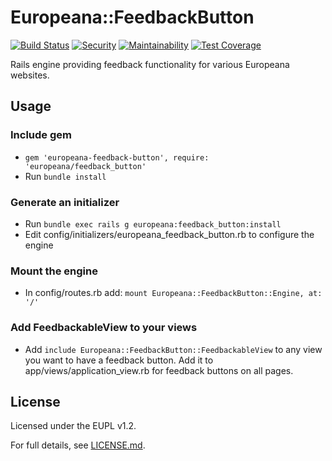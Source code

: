 # Europeana::FeedbackButton

[![Build Status](https://travis-ci.org/europeana/europeana-feedback-button.svg?branch=develop)](https://travis-ci.org/europeana/europeana-feedback-button) [![Security](https://hakiri.io/github/europeana/europeana-feedback-button/develop.svg)](https://hakiri.io/github/europeana/europeana-feedback-button/develop) [![Maintainability](https://api.codeclimate.com/v1/badges/326e7cf35738e64c36d6/maintainability)](https://codeclimate.com/github/europeana/europeana-feedback-button/maintainability) [![Test Coverage](https://api.codeclimate.com/v1/badges/326e7cf35738e64c36d6/test_coverage)](https://codeclimate.com/github/europeana/europeana-feedback-button/test_coverage)

Rails engine providing feedback functionality for various Europeana websites.

## Usage

### Include gem

* ``gem 'europeana-feedback-button', require: 'europeana/feedback_button'``
* Run ``bundle install``

### Generate an initializer

* Run ``bundle exec rails g europeana:feedback_button:install``
* Edit config/initializers/europeana_feedback_button.rb to configure the engine

### Mount the engine

* In config/routes.rb add: ``mount Europeana::FeedbackButton::Engine, at: '/'``

### Add FeedbackableView to your views

* Add ``include Europeana::FeedbackButton::FeedbackableView`` to any view you want to have a feedback button. Add it to app/views/application_view.rb for feedback buttons on all pages.

## License

Licensed under the EUPL v1.2.

For full details, see [LICENSE.md](LICENSE.md).
